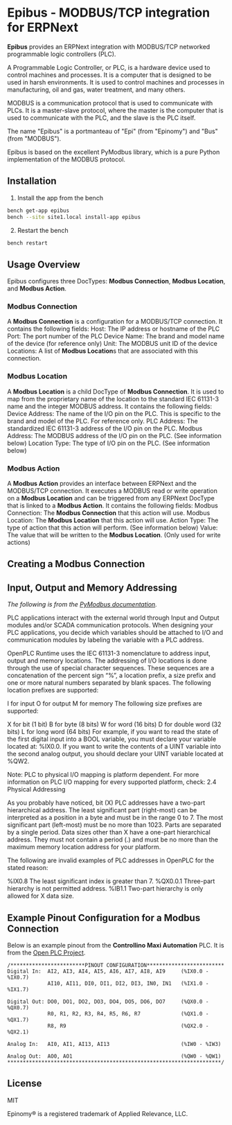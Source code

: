 # Epibus - MODBUS/TCP integration for ERPNext

**Epibus** provides an ERPNext integration with MODBUS/TCP networked programmable logic controllers (PLC).

A Programmable Logic Controller, or PLC, is a hardware device used to control machines and processes. It is a computer that is designed to be used in harsh environments. It is used to control machines and processes in manufacturing, oil and gas, water treatment, and many others.

MODBUS is a communication protocol that is used to communicate with PLCs. It is a master-slave protocol, where the master is the computer that is used to communicate with the PLC, and the slave is the PLC itself.

The name "Epibus" is a portmanteau of "Epi" (from "Epinomy") and "Bus" (from "MODBUS").

Epibus is based on the excellent PyModbus library, which is a pure Python implementation of the MODBUS protocol.

## Installation

1. Install the app from the bench

```bash
bench get-app epibus
bench --site site1.local install-app epibus
```

2. Restart the bench

```bash
bench restart
```

## Usage Overview

Epibus configures three DocTypes: **Modbus Connection**, **Modbus Location**, and **Modbus Action**.

### Modbus Connection

A **Modbus Connection** is a configuration for a MODBUS/TCP connection. It contains the following fields:
    Host: The IP address or hostname of the PLC
    Port: The port number of the PLC
    Device Name: The brand and model name of the device (for reference only)
    Unit: The MODBUS unit ID of the device
    Locations: A list of **Modbus Location**s that are associated with this connection.

### Modbus Location

A **Modbus Location** is a child DocType of **Modbus Connection**. It is used to map from the proprietary name of the location to the standard IEC 61131-3 name and the integer MODBUS address. It contains the following fields:
    Device Address: The name of the I/O pin on the PLC. This is specific to the brand and model of the PLC. For reference only.
    PLC Address: The standardized IEC 61131-3 address of the I/O pin on the PLC.
    Modbus Address: The MODBUS address of the I/O pin on the PLC. (See information below)
    Location Type: The type of I/O pin on the PLC. (See information below)

### Modbus Action

A **Modbus Action** provides an interface between ERPNext and the MODBUS/TCP connection. It executes a MODBUS read or write operation on a **Modbus Location** and can be triggered from any ERPNext DocType that is linked to a **Modbus Action**. It contains the following fields:
    Modbus Connection: The **Modbus Connection** that this action will use.
    Modbus Location: The **Modbus Location** that this action will use.
    Action Type: The type of action that this action will perform. (See information below)
    Value: The value that will be written to the **Modbus Location**. (Only used for write actions)


## Creating a Modbus Connection


## Input, Output and Memory Addressing

*The following is from the [PyModbus documentation](https://openplcproject.com/docs/2-3-input-output-and-memory-addressing/).* 

PLC applications interact with the external world through Input and Output modules and/or SCADA communication protocols. When designing your PLC applications, you decide which variables should be attached to I/O and communication modules by labeling the variable with a PLC address.

OpenPLC Runtime uses the IEC 61131-3 nomenclature to address input, output and memory locations. The addressing of I/O locations is done through the use of special character sequences. These sequences are a concatenation of the percent sign “%”, a location prefix, a size prefix and one or more natural numbers separated by blank spaces. The following location prefixes are supported:

I for input
O for output
M for memory
The following size prefixes are supported:

X for bit (1 bit)
B for byte (8 bits)
W for word (16 bits)
D for double word (32 bits)
L for long word (64 bits)
For example, if you want to read the state of the first digital input into a BOOL variable, you must declare your variable located at: %IX0.0. If you want to write the contents of a UINT variable into the second analog output, you should declare your UINT variable located at %QW2.

Note: PLC to physical I/O mapping is platform dependent. For more information on PLC I/O mapping for every supported platform, check: 2.4 Physical Addressing

As you probably have noticed, bit (X) PLC addresses have a two-part hierarchical address. The least significant part (right-most) can be interpreted as a position in a byte and must be in the range 0 to 7. The most significant part (left-most) must be no more than 1023. Parts are separated by a single period. Data sizes other than X have a one-part hierarchical address. They must not contain a period (.) and must be no more than the maximum memory location address for your platform.

The following are invalid examples of PLC addresses in OpenPLC for the stated reason:

%IX0.8 The least significant index is greater than 7.
%QX0.0.1 Three-part hierarchy is not permitted address.
%IB1.1 Two-part hierarchy is only allowed for X data size.

## Example Pinout Configuration for a Modbus Connection
Below is an example pinout from the **Controllino Maxi Automation** PLC. It is from the 
[Open PLC Project](https://openplcproject.com/docs/2-4-physical-addressing/).

```
/************************PINOUT CONFIGURATION*************************
Digital In:  AI2, AI3, AI4, AI5, AI6, AI7, AI8, AI9     (%IX0.0 - %IX0.7)
             AI10, AI11, DI0, DI1, DI2, DI3, IN0, IN1   (%IX1.0 - %IX1.7)

Digital Out: DO0, DO1, DO2, DO3, DO4, DO5, DO6, DO7     (%QX0.0 - %QX0.7)
             R0, R1, R2, R3, R4, R5, R6, R7             (%QX1.0 - %QX1.7)
             R8, R9                                     (%QX2.0 - %QX2.1)

Analog In:   AI0, AI1, AI13, AI13                       (%IW0 - %IW3)

Analog Out:  AO0, AO1                                   (%QW0 - %QW1)
*********************************************************************/
```

## License

MIT

Epinomy&reg; is a registered trademark of Applied Relevance, LLC.